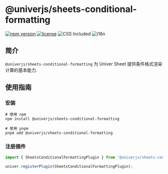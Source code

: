 # @univerjs/sheets-conditional-formatting

[![npm version](https://img.shields.io/npm/v/@univerjs/sheets-conditional-formatting)](https://npmjs.org/packages/@univerjs/sheets-conditional-formatting)
[![license](https://img.shields.io/npm/l/@univerjs/sheets-conditional-formatting)](https://img.shields.io/npm/l/@univerjs/sheets-conditional-formatting)
![CSS Included](https://img.shields.io/badge/CSS_Included-blue?logo=CSS3)
![i18n](https://img.shields.io/badge/zh--CN%20%7C%20en--US-cornflowerblue?label=i18n)

## 简介

`@univerjs/sheets-conditional-formatting` 为 Univer Sheet 提供条件格式渲染计算的基本能力.

## 使用指南

### 安装

```shell
# 使用 npm
npm install @univerjs/sheets-conditional-formatting

# 使用 pnpm
pnpm add @univerjs/sheets-conditional-formatting
```

### 注册插件

```typescript
import { SheetsConditionalFormattingPlugin } from '@univerjs/sheets-conditional-formatting';

univer.registerPlugin(SheetsConditionalFormattingPlugin);
```
